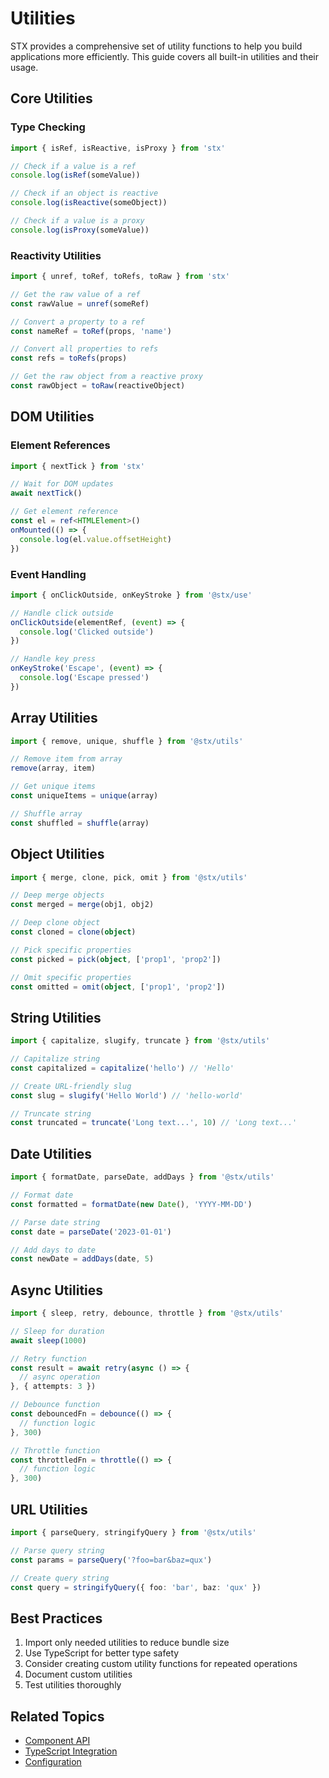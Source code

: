 # Utilities

STX provides a comprehensive set of utility functions to help you build applications more efficiently. This guide covers all built-in utilities and their usage.

## Core Utilities

### Type Checking

```typescript
import { isRef, isReactive, isProxy } from 'stx'

// Check if a value is a ref
console.log(isRef(someValue))

// Check if an object is reactive
console.log(isReactive(someObject))

// Check if a value is a proxy
console.log(isProxy(someValue))
```

### Reactivity Utilities

```typescript
import { unref, toRef, toRefs, toRaw } from 'stx'

// Get the raw value of a ref
const rawValue = unref(someRef)

// Convert a property to a ref
const nameRef = toRef(props, 'name')

// Convert all properties to refs
const refs = toRefs(props)

// Get the raw object from a reactive proxy
const rawObject = toRaw(reactiveObject)
```

## DOM Utilities

### Element References

```typescript
import { nextTick } from 'stx'

// Wait for DOM updates
await nextTick()

// Get element reference
const el = ref<HTMLElement>()
onMounted(() => {
  console.log(el.value.offsetHeight)
})
```

### Event Handling

```typescript
import { onClickOutside, onKeyStroke } from '@stx/use'

// Handle click outside
onClickOutside(elementRef, (event) => {
  console.log('Clicked outside')
})

// Handle key press
onKeyStroke('Escape', (event) => {
  console.log('Escape pressed')
})
```

## Array Utilities

```typescript
import { remove, unique, shuffle } from '@stx/utils'

// Remove item from array
remove(array, item)

// Get unique items
const uniqueItems = unique(array)

// Shuffle array
const shuffled = shuffle(array)
```

## Object Utilities

```typescript
import { merge, clone, pick, omit } from '@stx/utils'

// Deep merge objects
const merged = merge(obj1, obj2)

// Deep clone object
const cloned = clone(object)

// Pick specific properties
const picked = pick(object, ['prop1', 'prop2'])

// Omit specific properties
const omitted = omit(object, ['prop1', 'prop2'])
```

## String Utilities

```typescript
import { capitalize, slugify, truncate } from '@stx/utils'

// Capitalize string
const capitalized = capitalize('hello') // 'Hello'

// Create URL-friendly slug
const slug = slugify('Hello World') // 'hello-world'

// Truncate string
const truncated = truncate('Long text...', 10) // 'Long text...'
```

## Date Utilities

```typescript
import { formatDate, parseDate, addDays } from '@stx/utils'

// Format date
const formatted = formatDate(new Date(), 'YYYY-MM-DD')

// Parse date string
const date = parseDate('2023-01-01')

// Add days to date
const newDate = addDays(date, 5)
```

## Async Utilities

```typescript
import { sleep, retry, debounce, throttle } from '@stx/utils'

// Sleep for duration
await sleep(1000)

// Retry function
const result = await retry(async () => {
  // async operation
}, { attempts: 3 })

// Debounce function
const debouncedFn = debounce(() => {
  // function logic
}, 300)

// Throttle function
const throttledFn = throttle(() => {
  // function logic
}, 300)
```

## URL Utilities

```typescript
import { parseQuery, stringifyQuery } from '@stx/utils'

// Parse query string
const params = parseQuery('?foo=bar&baz=qux')

// Create query string
const query = stringifyQuery({ foo: 'bar', baz: 'qux' })
```

## Best Practices

1. Import only needed utilities to reduce bundle size
2. Use TypeScript for better type safety
3. Consider creating custom utility functions for repeated operations
4. Document custom utilities
5. Test utilities thoroughly

## Related Topics

- [Component API](/api/component)
- [TypeScript Integration](/api/typescript)
- [Configuration](/api/config)
